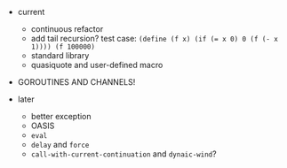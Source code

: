 * current
    * continuous refactor
    * add tail recursion? test case: `(define (f x) (if (= x 0) 0 (f (- x 1)))) (f 100000)`
    * standard library
    * quasiquote and user-defined macro

* GOROUTINES AND CHANNELS!

* later
    * better exception
    * OASIS
    * `eval`
    * `delay` and `force`
    * `call-with-current-continuation` and `dynaic-wind`?
